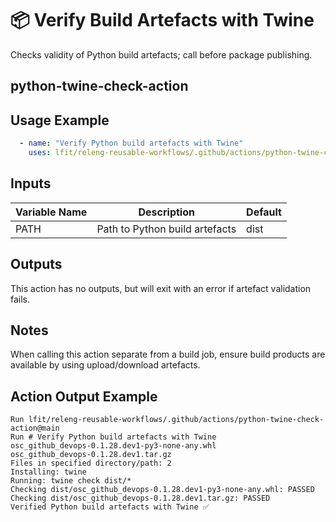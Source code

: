 <!--
# SPDX-License-Identifier: Apache-2.0
# SPDX-FileCopyrightText: 2024 The Linux Foundation
-->

# 📦 Verify Build Artefacts with Twine

Checks validity of Python build artefacts; call before package publishing.

## python-twine-check-action

## Usage Example

<!-- markdownlint-disable MD013 -->

```yaml
  - name: "Verify Python build artefacts with Twine"
    uses: lfit/releng-reusable-workflows/.github/actions/python-twine-check-action@main
```

<!-- markdownlint-enable MD013 -->

## Inputs

<!-- markdownlint-disable MD013 -->

| Variable Name | Description                    | Default |
| ------------- | ------------------------------ | ------- |
| PATH          | Path to Python build artefacts | dist    |

<!-- markdownlint-enable MD013 -->

## Outputs

This action has no outputs, but will exit with an error if artefact
validation fails.

## Notes

When calling this action separate from a build job, ensure build products are
available by using upload/download artefacts.

## Action Output Example

```console
Run lfit/releng-reusable-workflows/.github/actions/python-twine-check-action@main
Run # Verify Python build artefacts with Twine
osc_github_devops-0.1.28.dev1-py3-none-any.whl
osc_github_devops-0.1.28.dev1.tar.gz
Files in specified directory/path: 2
Installing: twine
Running: twine check dist/*
Checking dist/osc_github_devops-0.1.28.dev1-py3-none-any.whl: PASSED
Checking dist/osc_github_devops-0.1.28.dev1.tar.gz: PASSED
Verified Python build artefacts with Twine ✅
```
